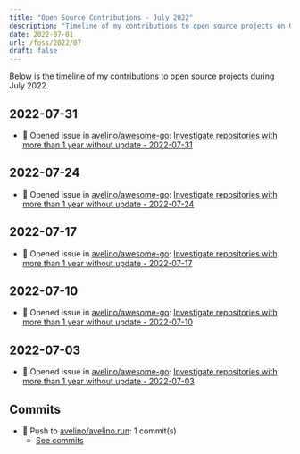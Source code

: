 ```yaml
---
title: "Open Source Contributions - July 2022"
description: "Timeline of my contributions to open source projects on GitHub during July 2022."
date: 2022-07-01
url: /foss/2022/07
draft: false
---
```


Below is the timeline of my contributions to open source projects during July 2022.

## 2022-07-31

- 🐛 Opened issue in [avelino/awesome-go](https://github.com/avelino/awesome-go): [Investigate repositories with more than 1 year without update - 2022-07-31](https://github.com/avelino/awesome-go/issues/4352)

## 2022-07-24

- 🐛 Opened issue in [avelino/awesome-go](https://github.com/avelino/awesome-go): [Investigate repositories with more than 1 year without update - 2022-07-24](https://github.com/avelino/awesome-go/issues/4340)

## 2022-07-17

- 🐛 Opened issue in [avelino/awesome-go](https://github.com/avelino/awesome-go): [Investigate repositories with more than 1 year without update - 2022-07-17](https://github.com/avelino/awesome-go/issues/4331)

## 2022-07-10

- 🐛 Opened issue in [avelino/awesome-go](https://github.com/avelino/awesome-go): [Investigate repositories with more than 1 year without update - 2022-07-10](https://github.com/avelino/awesome-go/issues/4321)

## 2022-07-03

- 🐛 Opened issue in [avelino/awesome-go](https://github.com/avelino/awesome-go): [Investigate repositories with more than 1 year without update - 2022-07-03](https://github.com/avelino/awesome-go/issues/4310)

## Commits

- 🔨 Push to [avelino/avelino.run](https://github.com/avelino/avelino.run): 1 commit(s)
  - [See commits](https://github.com/avelino/avelino.run/commits?author=avelino&since=2022-07-01T00:00:00Z&until=2022-07-31T23:59:59Z)

